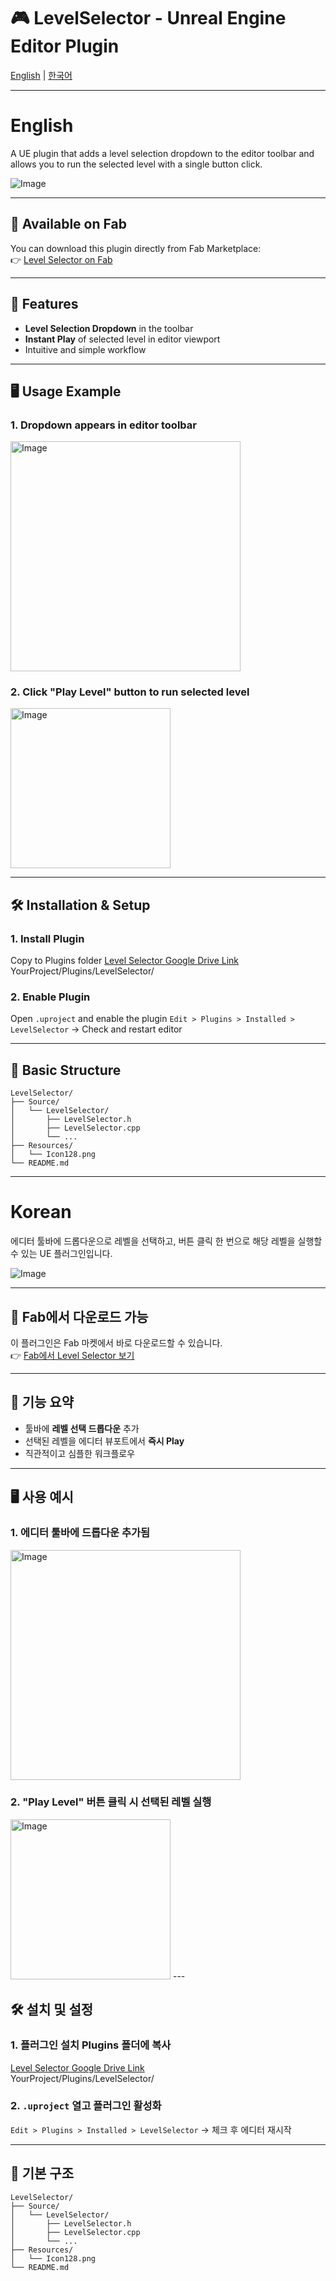 # 🎮 LevelSelector - Unreal Engine Editor Plugin

[English](#english) | [한국어](#korean)

---

# English

A UE plugin that adds a level selection dropdown to the editor toolbar and allows you to run the selected level with a single button click.

![Image](https://github.com/user-attachments/assets/a8ea5621-d5b4-4135-959f-730b0fe58846)

---

## 🔗 Available on Fab

You can download this plugin directly from Fab Marketplace:  
👉 [Level Selector on Fab](https://www.fab.com/ko/listings/118a0d2b-231b-458f-bb1c-3e504ca8bc4c)

---

## 🧩 Features

- **Level Selection Dropdown** in the toolbar
- **Instant Play** of selected level in editor viewport
- Intuitive and simple workflow

---

## 🖥️ Usage Example

### 1. Dropdown appears in editor toolbar
<img width="368" alt="Image" src="https://github.com/user-attachments/assets/5d1301f1-f931-4b79-bfbc-d6704558f8e2" />

### 2. Click "Play Level" button to run selected level
<img width="256" alt="Image" src="https://github.com/user-attachments/assets/2001e84e-8ccf-459a-9232-a3e57b21f95c" />

---

## 🛠️ Installation & Setup
### 1. Install Plugin
Copy to Plugins folder
[Level Selector Google Drive Link](https://drive.google.com/file/d/1Ux5u92xQaQ-p97e6jQ8GNNgVBN3DT9If/view?usp=sharing) <br>
YourProject/Plugins/LevelSelector/

### 2. Enable Plugin
Open `.uproject` and enable the plugin
`Edit > Plugins > Installed > LevelSelector` → Check and restart editor

---

## 📁 Basic Structure

```plaintext
LevelSelector/
├── Source/
│   └── LevelSelector/
│       ├── LevelSelector.h
│       ├── LevelSelector.cpp
│       └── ...
├── Resources/
│   └── Icon128.png
└── README.md
```

---

# Korean

에디터 툴바에 드롭다운으로 레벨을 선택하고, 버튼 클릭 한 번으로 해당 레벨을 실행할 수 있는 UE 플러그인입니다.

![Image](https://github.com/user-attachments/assets/a8ea5621-d5b4-4135-959f-730b0fe58846)

---

## 🔗 Fab에서 다운로드 가능

이 플러그인은 Fab 마켓에서 바로 다운로드할 수 있습니다.  
👉 [Fab에서 Level Selector 보기](https://www.fab.com/ko/listings/118a0d2b-231b-458f-bb1c-3e504ca8bc4c)

---

## 🧩 기능 요약

- 툴바에 **레벨 선택 드롭다운** 추가
- 선택된 레벨을 에디터 뷰포트에서 **즉시 Play**
- 직관적이고 심플한 워크플로우

---

## 🖥️ 사용 예시

### 1. 에디터 툴바에 드롭다운 추가됨
<img width="368" alt="Image" src="https://github.com/user-attachments/assets/5d1301f1-f931-4b79-bfbc-d6704558f8e2" />

### 2. "Play Level" 버튼 클릭 시 선택된 레벨 실행
<img width="256" alt="Image" src="https://github.com/user-attachments/assets/2001e84e-8ccf-459a-9232-a3e57b21f95c" />
---

## 🛠️ 설치 및 설정
### 1. 플러그인 설치 Plugins 폴더에 복사
[Level Selector Google Drive Link](https://drive.google.com/file/d/1Ux5u92xQaQ-p97e6jQ8GNNgVBN3DT9If/view?usp=sharing) <br>
YourProject/Plugins/LevelSelector/

### 2. `.uproject` 열고 플러그인 활성화  
`Edit > Plugins > Installed > LevelSelector` → 체크 후 에디터 재시작

---

## 📁 기본 구조

```plaintext
LevelSelector/
├── Source/
│   └── LevelSelector/
│       ├── LevelSelector.h
│       ├── LevelSelector.cpp
│       └── ...
├── Resources/
│   └── Icon128.png
└── README.md
```
